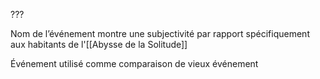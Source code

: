 ???

Nom de l’événement montre une subjectivité par rapport spécifiquement aux habitants de l'[[Abysse de la Solitude]]

Événement utilisé comme comparaison de vieux événement